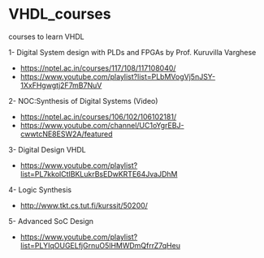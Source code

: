 # VHDL_courses
courses to learn VHDL 

1- Digital System design with PLDs and FPGAs by Prof. Kuruvilla Varghese
- https://nptel.ac.in/courses/117/108/117108040/
- https://www.youtube.com/playlist?list=PLbMVogVj5nJSY-1XxFHgwgtj2F7mB7NuV 
 
2- NOC:Synthesis of Digital Systems (Video)
- https://nptel.ac.in/courses/106/102/106102181/
- https://www.youtube.com/channel/UC1oYgrEBJ-cwwtcNE8ESW2A/featured 
 
3- Digital Design VHDL
- https://www.youtube.com/playlist?list=PL7kkolCtIBKLukrBsEDwKRTE64JvaJDhM 
 
4- Logic Synthesis
- http://www.tkt.cs.tut.fi/kurssit/50200/
 
5- Advanced SoC Design
- https://www.youtube.com/playlist?list=PLYIqOUGELfjGrnuO5lHMWDmQfrrZ7qHeu
